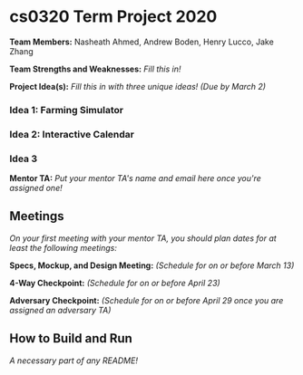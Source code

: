 # cs0320 Term Project 2020

**Team Members:** Nasheath Ahmed, Andrew Boden, Henry Lucco, Jake Zhang

**Team Strengths and Weaknesses:** _Fill this in!_

**Project Idea(s):** _Fill this in with three unique ideas! (Due by March 2)_
### Idea 1: Farming Simulator

### Idea 2: Interactive Calendar

### Idea 3

**Mentor TA:** _Put your mentor TA's name and email here once you're assigned one!_

## Meetings
_On your first meeting with your mentor TA, you should plan dates for at least the following meetings:_

**Specs, Mockup, and Design Meeting:** _(Schedule for on or before March 13)_

**4-Way Checkpoint:** _(Schedule for on or before April 23)_

**Adversary Checkpoint:** _(Schedule for on or before April 29 once you are assigned an adversary TA)_

## How to Build and Run
_A necessary part of any README!_
